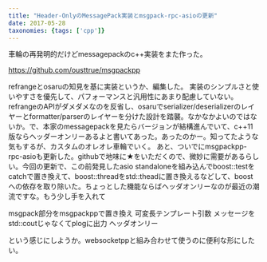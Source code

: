 ```yaml
---
title: "Header-OnlyのMessagePack実装とmsgpack-rpc-asioの更新"
date: 2017-05-28
taxonomies: {tags: ['cpp']}
---
```


車輪の再発明的だけどmessagepackのc++実装をまた作った。


https://github.com/ousttrue/msgpackpp

refrangeとosaruの知見を基に実装というか、編集した。
実装のシンプルさと使いやすさを優先して、パフォーマンスと汎用性にあまり配慮していない。refrangeのAPIがダメダメなのを反省し、osaruでserializer/deserializerのレイヤーとformatter/parserのレイヤーを分けた設計を踏襲。なかなかよいのではないか。で、本家のmessagepackを見たらバージョンが結構進んでいて、c++11版ならヘッダーオンリーあるよと書いてあった。あったのかー。知ってたような気もするが、カスタムのオレオレ車輪でいく。
あと、ついでにmsgpackpp-rpc-asioも更新した。githubで地味に★をいただくので、微妙に需要があるらしい。今回の更新で、この前発見したasio standaloneを組み込んでboost::testをcatchで置き換えて、boost::threadをstd::theadに置き換えるなどして、boostへの依存を取り除いた。ちょっとした機能ならばヘッダオンリーなのが最近の潮流ですな。もう少し手を入れて

msgpack部分をmsgpackppで置き換え
可変長テンプレート引数
メッセージをstd::coutじゃなくてplogに出力
ヘッダオンリー

という感じにしようか。websocketppと組み合わせて使うのに便利な形にしたい。
